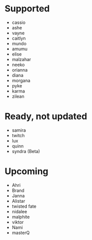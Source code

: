 # Supported
- cassio
- ashe
- vayne
- caitlyn
- mundo
- amumu
- elise
- malzahar
- neeko
- orianna
- diana
- morgana
- pyke
- karma
- zilean
# Ready, not updated
- samira
- twitch
- lux
- quinn
- syndra (Beta)
# Upcoming
- Ahri
- Brand
- Janna
- Alistar 
- twisted fate
- nidalee
- malphite
- viktor
- Nami
- masterQ
